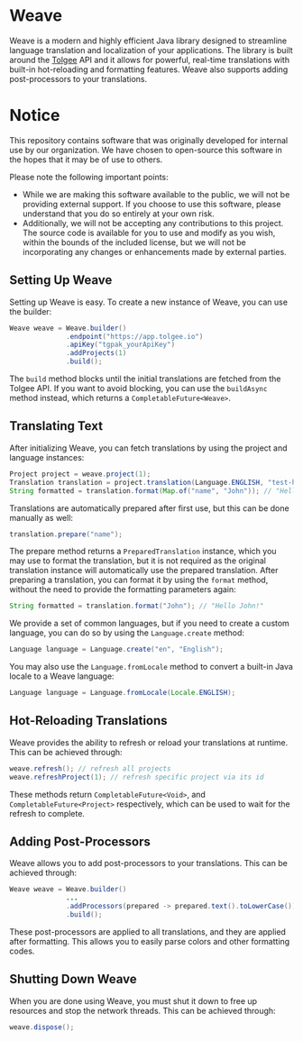 # Weave

Weave is a modern and highly efficient Java library designed to streamline language translation and localization of your applications. The library is built around the [Tolgee](https://github.com/tolgee/tolgee-platform) API and it allows for powerful, real-time translations with built-in hot-reloading and formatting features. Weave also supports adding post-processors to your translations.

# Notice

This repository contains software that was originally developed for internal use by our organization. We have chosen to open-source this software in the hopes that it may be of use to others.

Please note the following important points:
- While we are making this software available to the public, we will not be providing external support. If you choose to use this software, please understand that you do so entirely at your own risk.
- Additionally, we will not be accepting any contributions to this project. The source code is available for you to use and modify as you wish, within the bounds of the included license, but we will not be incorporating any changes or enhancements made by external parties.

## Setting Up Weave

Setting up Weave is easy. To create a new instance of Weave, you can use the builder:

```java
Weave weave = Weave.builder()
              .endpoint("https://app.tolgee.io")
              .apiKey("tgpak_yourApiKey")
              .addProjects(1)
              .build();
```

The `build` method blocks until the initial translations are fetched from the Tolgee API. If you want to avoid blocking, you can use the `buildAsync` method instead, which returns a `CompletableFuture<Weave>`.

## Translating Text

After initializing Weave, you can fetch translations by using the project and language instances:

```java
Project project = weave.project(1);
Translation translation = project.translation(Language.ENGLISH, "test-hello"); // "Hello {name}!"
String formatted = translation.format(Map.of("name", "John")); // "Hello John!"
```

Translations are automatically prepared after first use, but this can be done manually as well:

```java
translation.prepare("name");
```

The prepare method returns a `PreparedTranslation` instance, which you may use to format the translation, but it is not required as the original translation instance will automatically use the prepared translation.
After preparing a translation, you can format it by using the `format` method, without the need to provide the formatting parameters again:

```java
String formatted = translation.format("John"); // "Hello John!"
```

We provide a set of common languages, but if you need to create a custom language, you can do so by using the `Language.create` method:

```java
Language language = Language.create("en", "English");
```

You may also use the `Language.fromLocale` method to convert a built-in Java locale to a Weave language:

```java
Language language = Language.fromLocale(Locale.ENGLISH);
```

## Hot-Reloading Translations

Weave provides the ability to refresh or reload your translations at runtime. This can be achieved through:

```java
weave.refresh(); // refresh all projects
weave.refreshProject(1); // refresh specific project via its id
```

These methods return `CompletableFuture<Void>`, and `CompletableFuture<Project>` respectively, which can be used to wait for the refresh to complete.

## Adding Post-Processors

Weave allows you to add post-processors to your translations. This can be achieved through:

```java
Weave weave = Weave.builder()
              ...
              .addProcessors(prepared -> prepared.text().toLowerCase())
              .build();
```

These post-processors are applied to all translations, and they are applied after formatting. This allows you to easily parse colors and other formatting codes.

## Shutting Down Weave

When you are done using Weave, you must shut it down to free up resources and stop the network threads. This can be achieved through:

```java
weave.dispose();
```